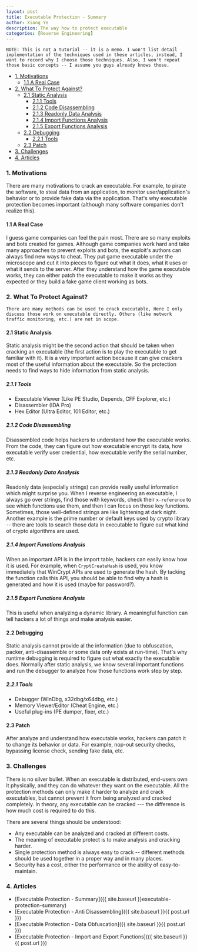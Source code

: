 ```yaml
---
layout: post
title: Executable Protection - Summary
author: Xiang Ye
description: The way how to protect executable
categories: [Reverse Engineering]
---
```


```
NOTE: This is not a tutorial -- it is a memo. I won't list detail implementation of the techniques used in these articles, instead, I want to record why I choose those techniques. Also, I won't repeat those basic concepts -- I assume you guys already knows those.
```

- [1. Motivations](#1-motivations)
    - [1.1 A Real Case](#11-a-real-case)
- [2. What To Protect Against?](#2-what-to-protect-against)
    - [2.1 Static Analysis](#21-static-analysis)
        - [2.1.1 Tools](#211-tools)
        - [2.1.2 Code Disassembling](#212-code-disassembling)
        - [2.1.3 Readonly Data Analysis](#213-readonly-data-analysis)
        - [2.1.4 Import Functions Analysis](#214-import-functions-analysis)
        - [2.1.5 Export Functions Analysis](#215-export-functions-analysis)
    - [2.2 Debugging](#22-debugging)
        - [2.2.1 Tools](#221-tools)
    - [2.3 Patch](#23-patch)
- [3. Challenges](#3-challenges)
- [4. Articles](#4-articles)


### 1. Motivations

There are many motivations to crack an executable. For example, to pirate the software, to steal data from an application, to monitor user/application's behavior or to provide fake data via the application. That's why executable protection becomes important (although many software companies don't realize this).

#### 1.1 A Real Case

I guess game companies can feel the pain most. There are so many exploits and bots created for games. Although game companies work hard and take many approaches to prevent exploits and bots, the exploit's authors can always find new ways to cheat. They put game executable under the microscope and cut it into pieces to figure out what it does, what it uses or what it sends to the server. After they understand how the game executable works, they can either patch the executable to make it works as they expected or they build a fake game client working as bots.

### 2. What To Protect Against?

    There are many methods can be used to crack executable, Here I only discuss those work on executable directly. Others (like network traffic monitoring, etc.) are not in scope.

#### 2.1 Static Analysis

Static analysis might be the second action that should be taken when cracking an executable (the first action is to play the executable to get familiar with it). It is a very important action because it can give crackers most of the useful information about the executable. So the protection needs to find ways to hide information from static analysis.

##### 2.1.1 *Tools*
- Executable Viewer (Like PE Studio, Depends, CFF Explorer, etc.)
- Disassembler (IDA Pro)
- Hex Editor (Ultra Editor, 101 Editor, etc.)

##### 2.1.2 *Code Disassembling*

Disassembled code helps hackers to understand how the executable works. From the code, they can figure out how executable encrypt its data, how executable verify user credential, how executable verify the serial number, etc.

##### 2.1.3 *Readonly Data Analysis*

Readonly data (especially strings) can provide really useful information which might surprise you. When I reverse engineering an executable, I always go over strings, find those with keywords, check their `x-reference` to see which functions use them, and then I can focus on those key functions. Sometimes, those well-defined strings are like lightening at dark night. Another example is the prime number or default keys used by crypto library -- there are tools to search those data in executable to figure out what kind of crypto algorithms are used.

##### 2.1.4 *Import Functions Analysis*

When an important API is in the import table, hackers can easily know how it is used. For example, when `CryptCreateHash` is used, you know immediately that WinCrypt APIs are used to generate the hash. By tacking the function calls this API, you should be able to find why a hash is generated and how it is used (maybe for password?).

##### 2.1.5 *Export Functions Analysis*

This is useful when analyzing a dynamic library. A meaningful function can tell hackers a lot of things and make analysis easier.

#### 2.2 Debugging

Static analysis cannot provide al the information (due to obfuscation, packer, anti-disassemble or some data only exists at run-time). That's why runtime debugging is required to figure out what exactly the executable does. Normally after static analysis, we know several important functions and run the debugger to analyze how those functions work step by step.

##### 2.2.1 *Tools*
- Debugger (WinDbg, x32dbg/x64dbg, etc.)
- Memory Viewer/Editor (Cheat Engine, etc.)
- Useful plug-ins (PE dumper, fixer, etc.)

#### 2.3 Patch

After analyze and understand how executable works, hackers can patch it to change its behavior or data. For example, nop-out security checks, bypassing license check, sending fake data, etc.

### 3. Challenges

There is no silver bullet. When an executable is distributed, end-users own it physically, and they can do whatever they want on the executable. All the protection methods can only make it harder to analyze and crack executables, but cannot prevent it from being analyzed and cracked completely. In theory, any executable can be cracked --- the difference is how much cost is required to do this.

There are several things should be understood:

- Any executable can be analyzed and cracked at different costs.
- The meaning of executable protect is to make analysis and cracking harder.
- Single protection method is always easy to crack -- different methods should be used together in a proper way and in many places.
- Security has a cost, either the performance or the ability of easy-to-maintain.

### 4. Articles

- [Executable Protection - Summary]({{ site.baseurl }}executable-protection-summary)
- [Executable Protection - Anti Disassembling]({{ site.baseurl }}{{ post.url }})
- [Executable Protection - Data Obfuscation]({{ site.baseurl }}{{ post.url }})
- [Executable Protection - Import and Export Functions]({{ site.baseurl }}{{ post.url }})
